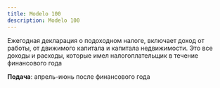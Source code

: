 ```yaml
---
title: Modelo 100
description: Modelo 100
---
```


Ежегодная декларация о подоходном налоге, включает доход от работы, от движимого капитала и капитала недвижимости. Это все доходы и расходы, которые имел налогоплательщик в течение финансового года

**Подача**: апрель-июнь после финансового года
